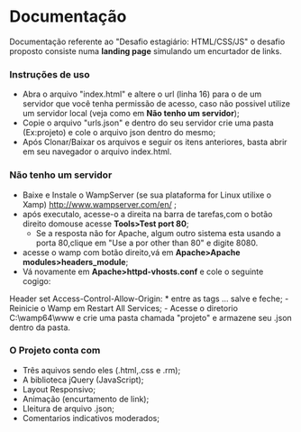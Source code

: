 # Documentação

Documentação referente ao "Desafio estagiário: HTML/CSS/JS" o desafio proposto consiste numa **landing page** simulando um encurtador de links. 

### Instruções de uso

- Abra o arquivo "index.html" e altere o url (linha 16) para o de um servidor que você tenha permissão de acesso, caso não possivel utilize um servidor local (veja como em **Não tenho um servidor**);    
- Copie o arquivo "urls.json" e dentro do seu servidor crie uma pasta (Ex:projeto) e cole o arquivo json dentro do mesmo;
- Após Clonar/Baixar os arquivos e seguir os itens anteriores, basta abrir em seu navegador o arquivo index.html.

### Não tenho um servidor

- Baixe e Instale o WampServer (se sua plataforma for Linux utilixe o Xamp) http://www.wampserver.com/en/  ;
- após executalo, acesse-o a direita na barra de tarefas,com o botão direito domouse acesse **Tools>Test port 80**;
	- Se a resposta não for Apache, algum outro sistema esta usando a porta 80,clique em "Use a por other than 80" e digite 8080.
- acesse o wamp com botão direito,vá em **Apache>Apache modules>headers_module**;
- Vá novamente em **Apache>httpd-vhosts.conf** e cole o seguinte cogigo:
<IfModule mod_headers.c>
	Header set Access-Control-Allow-Origin: *
</IfModule>
entre as tags <VirtualHost *:80>...</VirtualHost *:80> salve e feche;
- Reinicie o Wamp  em Restart All Services;
- Acesse o diretorio C:\wamp64\www e crie uma pasta chamada "projeto" e armazene seu .json dentro da pasta.

### O Projeto conta com

- Três aquivos sendo eles (.html,.css e .rm);
- A biblioteca jQuery (JavaScript);
- Layout Responsivo;
- Animação (encurtamento de link);
- Lleitura de arquivo .json;
- Comentarios indicativos moderados;



